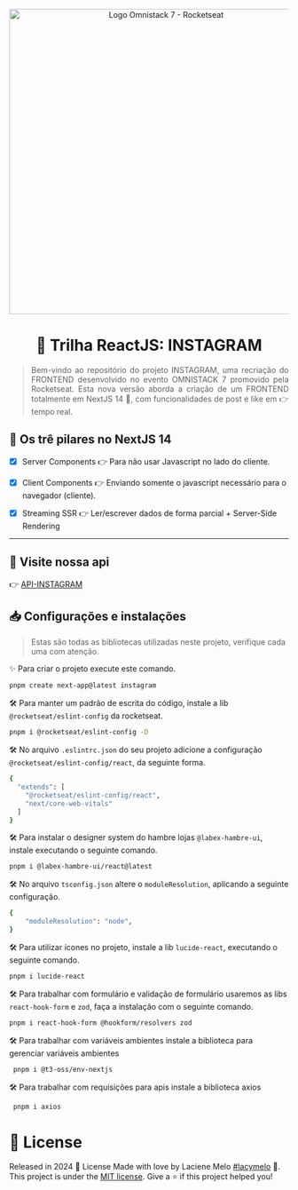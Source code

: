 <div align="justify">
  <p align="center">
    <img alt="Logo Omnistack 7 - Rocketseat" src="https://arturkilldragon.files.wordpress.com/2019/06/omnistack-wallpaper-1920x1080.png" width="550px" />
  </p>

  <h1 align="center">
    🤖 Trilha ReactJS: INSTAGRAM
  </h1>

  > Bem-vindo ao repositório do projeto INSTAGRAM, uma recriação do FRONTEND desenvolvido no evento OMNISTACK 7 promovido pela Rocketseat. Esta nova versão aborda a criação de um FRONTEND totalmente em NextJS 14 🚀, com funcionalidades de post e like em 👉 tempo real.
</div>

## :rocket: Os trê pilares no NextJS 14
- [X] Server Components 👉  Para não usar Javascript no lado do cliente.

- [X] Client Components 👉  Enviando somente o javascript necessário para o navegador (cliente).
- [X] Streaming SSR 👉  Ler/escrever dados de forma parcial + Server-Side Rendering

---

## :eyes: Visite nossa api
👉 [API-INSTAGRAM](https://github.com/lacymelo/API-INSTAGRAM)

##  📥 Configurações e instalações
> Estas são todas as bibliotecas utilizadas neste projeto, verifique cada uma com atenção.

✨ Para criar o projeto execute este comando.
```bash
pnpm create next-app@latest instagram
```
🛠️ Para manter um padrão de escrita do código, instale a lib `@rocketseat/eslint-config` da rocketseat.
```bash
pnpm i @rocketseat/eslint-config -D 
```
🛠️ No arquivo `.eslintrc.json` do seu projeto adicione a configuração `@rocketseat/eslint-config/react`, da seguinte forma.
```bash
{
  "extends": [
    "@rocketseat/eslint-config/react",
    "next/core-web-vitals"
  ]
}
```
🛠️ Para instalar o designer system do hambre lojas `@labex-hambre-ui`, instale executando o seguinte comando.
```bash
pnpm i @labex-hambre-ui/react@latest
```
🛠️ No arquivo `tsconfig.json` altere o `moduleResolution`, aplicando a seguinte configuração.
```bash
{
    "moduleResolution": "node",
}
```
🛠️ Para utilizar ícones no projeto, instale a lib `lucide-react`, executando o seguinte comando.
```bash
pnpm i lucide-react
```
🛠️ Para trabalhar com formulário e validação de formulário usaremos as libs `react-hook-form` e `zod`, faça a instalação com o seguinte comando.
```bash
pnpm i react-hook-form @hookform/resolvers zod
```
🛠️ Para trabalhar com variáveis ambientes instale a
biblioteca para gerenciar variáveis ambientes
```bash
 pnpm i @t3-oss/env-nextjs
```
🛠️ Para trabalhar com requisições para apis instale a biblioteca axios
```bash
 pnpm i axios
```

# :closed_book: License

Released in 2024 :closed_book: License
Made with love by  Laciene Melo [#lacymelo](https://github.com/lacymelo) 🚀.
This project is under the [MIT license](./LICENSE).
Give a ⭐️ if this project helped you!


